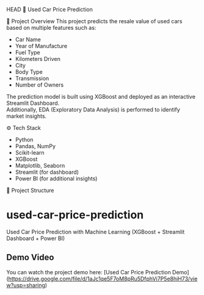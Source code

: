 HEAD
🚗 Used Car Price Prediction

📌 Project Overview
This project predicts the resale value of used cars based on multiple features such as:
- Car Name  
- Year of Manufacture  
- Fuel Type  
- Kilometers Driven  
- City  
- Body Type  
- Transmission  
- Number of Owners  

The prediction model is built using XGBoost and deployed as an interactive Streamlit Dashboard.  
Additionally, EDA (Exploratory Data Analysis) is performed to identify market insights.  


⚙️ Tech Stack
- Python
- Pandas, NumPy
- Scikit-learn
- XGBoost
- Matplotlib, Seaborn
- Streamlit (for dashboard)
- Power BI (for additional insights)


📂 Project Structure
# used-car-price-prediction
Used Car Price Prediction with Machine Learning (XGBoost + Streamlit Dashboard + Power BI)
## Demo Video
You can watch the project demo here: [Used Car Price Prediction Demo] (https://drive.google.com/file/d/1aJc1qe5F7oM8pRu5DfphVi7P5e8hiH73/view?usp=sharing)
